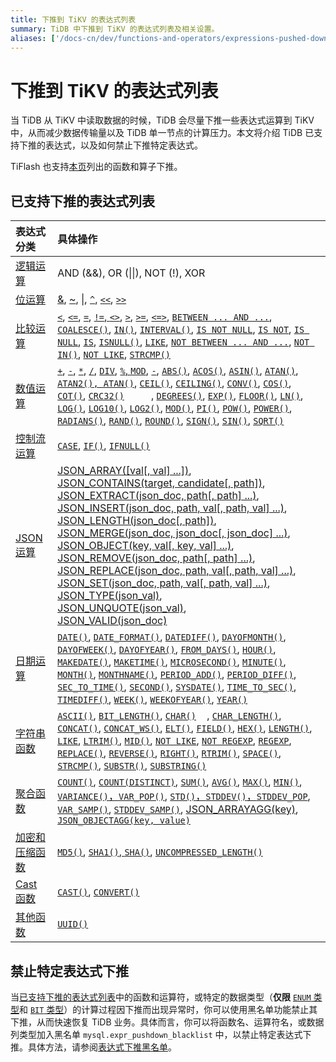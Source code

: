 ```yaml
---
title: 下推到 TiKV 的表达式列表
summary: TiDB 中下推到 TiKV 的表达式列表及相关设置。
aliases: ['/docs-cn/dev/functions-and-operators/expressions-pushed-down/','/docs-cn/dev/reference/sql/functions-and-operators/expressions-pushed-down/']
---
```


# 下推到 TiKV 的表达式列表

当 TiDB 从 TiKV 中读取数据的时候，TiDB 会尽量下推一些表达式运算到 TiKV 中，从而减少数据传输量以及 TiDB 单一节点的计算压力。本文将介绍 TiDB 已支持下推的表达式，以及如何禁止下推特定表达式。

TiFlash 也支持[本页](/tiflash/tiflash-supported-pushdown-calculations.md)列出的函数和算子下推。

## 已支持下推的表达式列表

| 表达式分类 | 具体操作 |
| :-------------- | :------------------------------------- |
| [逻辑运算](/functions-and-operators/operators.md#逻辑操作符) | AND (&&), OR (&#124;&#124;), NOT (!), XOR |
| [位运算](/functions-and-operators/operators.md#操作符) | [&](https://dev.mysql.com/doc/refman/5.7/en/bit-functions.html#operator_bitwise-and), [~](https://dev.mysql.com/doc/refman/5.7/en/bit-functions.html#operator_bitwise-invert), [\|](https://dev.mysql.com/doc/refman/5.7/en/bit-functions.html#operator_bitwise-or), [`^`](https://dev.mysql.com/doc/refman/5.7/en/bit-functions.html#operator_bitwise-xor), [`<<`](https://dev.mysql.com/doc/refman/5.7/en/bit-functions.html#operator_left-shift), [`>>`](https://dev.mysql.com/doc/refman/5.7/en/bit-functions.html#operator_right-shift) |
| [比较运算](/functions-and-operators/operators.md#比较方法和操作符) | [`<`](https://dev.mysql.com/doc/refman/5.7/en/comparison-operators.html#operator_less-than), [`<=`](https://dev.mysql.com/doc/refman/5.7/en/comparison-operators.html#operator_less-than-or-equal), [`=`](https://dev.mysql.com/doc/refman/5.7/en/comparison-operators.html#operator_equal), [`!=`, `<>`](https://dev.mysql.com/doc/refman/5.7/en/comparison-operators.html#operator_not-equal), [`>`](https://dev.mysql.com/doc/refman/5.7/en/comparison-operators.html#operator_greater-than), [`>=`](https://dev.mysql.com/doc/refman/5.7/en/comparison-operators.html#operator_greater-than-or-equal), [`<=>`](https://dev.mysql.com/doc/refman/5.7/en/comparison-operators.html#operator_equal-to), [`BETWEEN ... AND ...`](https://dev.mysql.com/doc/refman/5.7/en/comparison-operators.html#operator_between), [`COALESCE()`](https://dev.mysql.com/doc/refman/5.7/en/comparison-operators.html#function_coalesce), [`IN()`](https://dev.mysql.com/doc/refman/5.7/en/comparison-operators.html#function_in), [`INTERVAL()`](https://dev.mysql.com/doc/refman/5.7/en/comparison-operators.html#function_interval), [`IS NOT NULL`](https://dev.mysql.com/doc/refman/5.7/en/comparison-operators.html#operator_is-not-null), [`IS NOT`](https://dev.mysql.com/doc/refman/5.7/en/comparison-operators.html#operator_is-not), [`IS NULL`](https://dev.mysql.com/doc/refman/5.7/en/comparison-operators.html#operator_is-null), [`IS`](https://dev.mysql.com/doc/refman/5.7/en/comparison-operators.html#operator_is), [`ISNULL()`](https://dev.mysql.com/doc/refman/5.7/en/comparison-operators.html#function_isnull), [`LIKE`](https://dev.mysql.com/doc/refman/5.7/en/string-comparison-functions.html#operator_like), [`NOT BETWEEN ... AND ...`](https://dev.mysql.com/doc/refman/5.7/en/comparison-operators.html#operator_not-between), [`NOT IN()`](https://dev.mysql.com/doc/refman/5.7/en/comparison-operators.html#function_not-in), [`NOT LIKE`](https://dev.mysql.com/doc/refman/5.7/en/string-comparison-functions.html#operator_not-like), [`STRCMP()`](https://dev.mysql.com/doc/refman/5.7/en/string-comparison-functions.html#function_strcmp) |
| [数值运算](/functions-and-operators/numeric-functions-and-operators.md) | [`+`](https://dev.mysql.com/doc/refman/5.7/en/arithmetic-functions.html#operator_plus), [`-`](https://dev.mysql.com/doc/refman/5.7/en/arithmetic-functions.html#operator_minus), [`*`](https://dev.mysql.com/doc/refman/5.7/en/arithmetic-functions.html#operator_times), [`/`](https://dev.mysql.com/doc/refman/5.7/en/arithmetic-functions.html#operator_divide), [`DIV`](https://dev.mysql.com/doc/refman/5.7/en/arithmetic-functions.html#operator_div), [`%`, `MOD`](https://dev.mysql.com/doc/refman/5.7/en/arithmetic-functions.html#operator_mod), [`-`](https://dev.mysql.com/doc/refman/5.7/en/arithmetic-functions.html#operator_unary-minus), [`ABS()`](https://dev.mysql.com/doc/refman/5.7/en/mathematical-functions.html#function_abs), [`ACOS()`](https://dev.mysql.com/doc/refman/5.7/en/mathematical-functions.html#function_acos), [`ASIN()`](https://dev.mysql.com/doc/refman/5.7/en/mathematical-functions.html#function_asin), [`ATAN()`](https://dev.mysql.com/doc/refman/5.7/en/mathematical-functions.html#function_atan), [`ATAN2(), ATAN()`](https://dev.mysql.com/doc/refman/5.7/en/mathematical-functions.html#function_atan2), [`CEIL()`](https://dev.mysql.com/doc/refman/5.7/en/mathematical-functions.html#function_ceil), [`CEILING()`](https://dev.mysql.com/doc/refman/5.7/en/mathematical-functions.html#function_ceiling), [`CONV()`](https://dev.mysql.com/doc/refman/5.7/en/mathematical-functions.html#function_conv), [`COS()`](https://dev.mysql.com/doc/refman/5.7/en/mathematical-functions.html#function_cos), [`COT()`](https://dev.mysql.com/doc/refman/5.7/en/mathematical-functions.html#function_cot), [`CRC32()`](https://dev.mysql.com/doc/refman/5.7/en/mathematical-functions.html#function_crc32)          , [`DEGREES()`](https://dev.mysql.com/doc/refman/5.7/en/mathematical-functions.html#function_degrees), [`EXP()`](https://dev.mysql.com/doc/refman/5.7/en/mathematical-functions.html#function_exp), [`FLOOR()`](https://dev.mysql.com/doc/refman/5.7/en/mathematical-functions.html#function_floor), [`LN()`](https://dev.mysql.com/doc/refman/5.7/en/mathematical-functions.html#function_ln), [`LOG()`](https://dev.mysql.com/doc/refman/5.7/en/mathematical-functions.html#function_log), [`LOG10()`](https://dev.mysql.com/doc/refman/5.7/en/mathematical-functions.html#function_log10), [`LOG2()`](https://dev.mysql.com/doc/refman/5.7/en/mathematical-functions.html#function_log2), [`MOD()`](https://dev.mysql.com/doc/refman/5.7/en/mathematical-functions.html#function_mod), [`PI()`](https://dev.mysql.com/doc/refman/5.7/en/mathematical-functions.html#function_pi), [`POW()`](https://dev.mysql.com/doc/refman/5.7/en/mathematical-functions.html#function_pow), [`POWER()`](https://dev.mysql.com/doc/refman/5.7/en/mathematical-functions.html#function_power), [`RADIANS()`](https://dev.mysql.com/doc/refman/5.7/en/mathematical-functions.html#function_radians), [`RAND()`](https://dev.mysql.com/doc/refman/5.7/en/mathematical-functions.html#function_rand), [`ROUND()`](https://dev.mysql.com/doc/refman/5.7/en/mathematical-functions.html#function_round), [`SIGN()`](https://dev.mysql.com/doc/refman/5.7/en/mathematical-functions.html#function_sign), [`SIN()`](https://dev.mysql.com/doc/refman/5.7/en/mathematical-functions.html#function_sin), [`SQRT()`](https://dev.mysql.com/doc/refman/5.7/en/mathematical-functions.html#function_sqrt) |
| [控制流运算](/functions-and-operators/control-flow-functions.md) | [`CASE`](https://dev.mysql.com/doc/refman/5.7/en/flow-control-functions.html#operator_case), [`IF()`](https://dev.mysql.com/doc/refman/5.7/en/flow-control-functions.html#function_if), [`IFNULL()`](https://dev.mysql.com/doc/refman/5.7/en/flow-control-functions.html#function_ifnull) |
| [JSON 运算](/functions-and-operators/json-functions.md) | [JSON_ARRAY([val[, val] ...])][json_array],<br/> [JSON_CONTAINS(target, candidate[, path])][json_contains],<br/> [JSON_EXTRACT(json_doc, path[, path] ...)][json_extract],<br/> [JSON_INSERT(json_doc, path, val[, path, val] ...)][json_insert],<br/> [JSON_LENGTH(json_doc[, path])][json_length],<br/> [JSON_MERGE(json_doc, json_doc[, json_doc] ...)][json_merge],<br/> [JSON_OBJECT(key, val[, key, val] ...)][json_object],<br/> [JSON_REMOVE(json_doc, path[, path] ...)][json_remove],<br/> [JSON_REPLACE(json_doc, path, val[, path, val] ...)][json_replace],<br/> [JSON_SET(json_doc, path, val[, path, val] ...)][json_set],<br/> [JSON_TYPE(json_val)][json_type],<br/> [JSON_UNQUOTE(json_val)][json_unquote],<br/> [JSON_VALID(json_doc)][json_valid] |
| [日期运算](/functions-and-operators/date-and-time-functions.md) | [`DATE()`](https://dev.mysql.com/doc/refman/5.7/en/date-and-time-functions.html#function_date), [`DATE_FORMAT()`](https://dev.mysql.com/doc/refman/5.7/en/date-and-time-functions.html#function_date-format), [`DATEDIFF()`](https://dev.mysql.com/doc/refman/5.7/en/date-and-time-functions.html#function_datediff), [`DAYOFMONTH()`](https://dev.mysql.com/doc/refman/5.7/en/date-and-time-functions.html#function_dayofmonth), [`DAYOFWEEK()`](https://dev.mysql.com/doc/refman/5.7/en/date-and-time-functions.html#function_dayofweek), [`DAYOFYEAR()`](https://dev.mysql.com/doc/refman/5.7/en/date-and-time-functions.html#function_dayofyear), [`FROM_DAYS()`](https://dev.mysql.com/doc/refman/5.7/en/date-and-time-functions.html#function_from-days), [`HOUR()`](https://dev.mysql.com/doc/refman/5.7/en/date-and-time-functions.html#function_hour), [`MAKEDATE()`](https://dev.mysql.com/doc/refman/5.7/en/date-and-time-functions.html#function_makedate), [`MAKETIME()`](https://dev.mysql.com/doc/refman/5.7/en/date-and-time-functions.html#function_maketime), [`MICROSECOND()`](https://dev.mysql.com/doc/refman/5.7/en/date-and-time-functions.html#function_microsecond), [`MINUTE()`](https://dev.mysql.com/doc/refman/5.7/en/date-and-time-functions.html#function_minute), [`MONTH()`](https://dev.mysql.com/doc/refman/5.7/en/date-and-time-functions.html#function_month), [`MONTHNAME()`](https://dev.mysql.com/doc/refman/5.7/en/date-and-time-functions.html#function_monthname), [`PERIOD_ADD()`](https://dev.mysql.com/doc/refman/5.7/en/date-and-time-functions.html#function_period-add), [`PERIOD_DIFF()`](https://dev.mysql.com/doc/refman/5.7/en/date-and-time-functions.html#function_period-diff), [`SEC_TO_TIME()`](https://dev.mysql.com/doc/refman/5.7/en/date-and-time-functions.html#function_sec-to-time), [`SECOND()`](https://dev.mysql.com/doc/refman/5.7/en/date-and-time-functions.html#function_second), [`SYSDATE()`](https://dev.mysql.com/doc/refman/5.7/en/date-and-time-functions.html#function_sysdate), [`TIME_TO_SEC()`](https://dev.mysql.com/doc/refman/5.7/en/date-and-time-functions.html#function_time-to-sec), [`TIMEDIFF()`](https://dev.mysql.com/doc/refman/5.7/en/date-and-time-functions.html#function_timediff), [`WEEK()`](https://dev.mysql.com/doc/refman/5.7/en/date-and-time-functions.html#function_week), [`WEEKOFYEAR()`](https://dev.mysql.com/doc/refman/5.7/en/date-and-time-functions.html#function_weekofyear), [`YEAR()`](https://dev.mysql.com/doc/refman/5.7/en/date-and-time-functions.html#function_year) |
| [字符串函数](/functions-and-operators/string-functions.md) | [`ASCII()`](https://dev.mysql.com/doc/refman/5.7/en/string-functions.html#function_ascii), [`BIT_LENGTH()`](https://dev.mysql.com/doc/refman/5.7/en/string-functions.html#function_bit-length), [`CHAR()`](https://dev.mysql.com/doc/refman/5.7/en/string-functions.html#function_char)    , [`CHAR_LENGTH()`](https://dev.mysql.com/doc/refman/5.7/en/string-functions.html#function_char-length), [`CONCAT()`](https://dev.mysql.com/doc/refman/5.7/en/string-functions.html#function_concat), [`CONCAT_WS()`](https://dev.mysql.com/doc/refman/5.7/en/string-functions.html#function_concat-ws), [`ELT()`](https://dev.mysql.com/doc/refman/5.7/en/string-functions.html#function_elt), [`FIELD()`](https://dev.mysql.com/doc/refman/5.7/en/string-functions.html#function_field), [`HEX()`](https://dev.mysql.com/doc/refman/5.7/en/string-functions.html#function_hex), [`LENGTH()`](https://dev.mysql.com/doc/refman/5.7/en/string-functions.html#function_length), [`LIKE`](https://dev.mysql.com/doc/refman/5.7/en/string-comparison-functions.html#operator_like), [`LTRIM()`](https://dev.mysql.com/doc/refman/5.7/en/string-functions.html#function_ltrim), [`MID()`](https://dev.mysql.com/doc/refman/5.7/en/string-functions.html#function_mid), [`NOT LIKE`](https://dev.mysql.com/doc/refman/5.7/en/string-comparison-functions.html#operator_not-like), [`NOT REGEXP`](https://dev.mysql.com/doc/refman/5.7/en/regexp.html#operator_not-regexp), [`REGEXP`](https://dev.mysql.com/doc/refman/5.7/en/regexp.html#operator_regexp), [`REPLACE()`](https://dev.mysql.com/doc/refman/5.7/en/string-functions.html#function_replace), [`REVERSE()`](https://dev.mysql.com/doc/refman/5.7/en/string-functions.html#function_reverse), [`RIGHT()`](https://dev.mysql.com/doc/refman/5.7/en/string-functions.html#function_right), [`RTRIM()`](https://dev.mysql.com/doc/refman/5.7/en/string-functions.html#function_rtrim), [`SPACE()`](https://dev.mysql.com/doc/refman/5.7/en/string-functions.html#function_space), [`STRCMP()`](https://dev.mysql.com/doc/refman/5.7/en/string-comparison-functions.html#function_strcmp), [`SUBSTR()`](https://dev.mysql.com/doc/refman/5.7/en/string-functions.html#function_substr), [`SUBSTRING()`](https://dev.mysql.com/doc/refman/5.7/en/string-functions.html#function_substring) |
| [聚合函数](/functions-and-operators/aggregate-group-by-functions.md#group-by-聚合函数) | [`COUNT()`](https://dev.mysql.com/doc/refman/5.7/en/aggregate-functions.html#function_count), [`COUNT(DISTINCT)`](https://dev.mysql.com/doc/refman/5.7/en/aggregate-functions.html#function_count-distinct), [`SUM()`](https://dev.mysql.com/doc/refman/5.7/en/aggregate-functions.html#function_sum), [`AVG()`](https://dev.mysql.com/doc/refman/5.7/en/aggregate-functions.html#function_avg), [`MAX()`](https://dev.mysql.com/doc/refman/5.7/en/aggregate-functions.html#function_max), [`MIN()`](https://dev.mysql.com/doc/refman/5.7/en/aggregate-functions.html#function_min), [`VARIANCE()`，`VAR_POP()`](https://dev.mysql.com/doc/refman/5.7/en/aggregate-functions.html#function_var-pop), [`STD()`，`STDDEV()`，`STDDEV_POP`](https://dev.mysql.com/doc/refman/5.7/en/aggregate-functions.html#function_std), [`VAR_SAMP()`](https://dev.mysql.com/doc/refman/5.7/en/aggregate-functions.html#function_var-samp), [`STDDEV_SAMP()`](https://dev.mysql.com/doc/refman/5.7/en/aggregate-functions.html#function_stddev-samp), [JSON_ARRAYAGG(key)][json_arrayagg], [`JSON_OBJECTAGG(key, value)`](https://dev.mysql.com/doc/refman/5.7/en/aggregate-functions.html#function_json-objectagg) |
| [加密和压缩函数](/functions-and-operators/encryption-and-compression-functions.md#加密和压缩函数) | [`MD5()`](https://dev.mysql.com/doc/refman/5.7/en/encryption-functions.html#function_md5), [`SHA1()`, `SHA()`](https://dev.mysql.com/doc/refman/5.7/en/encryption-functions.html#function_sha1), [`UNCOMPRESSED_LENGTH()`](https://dev.mysql.com/doc/refman/5.7/en/encryption-functions.html#function_uncompressed-length) |
| [Cast 函数](/functions-and-operators/cast-functions-and-operators.md#cast-函数和操作符) | [`CAST()`](https://dev.mysql.com/doc/refman/5.7/en/cast-functions.html#function_cast), [`CONVERT()`](https://dev.mysql.com/doc/refman/5.7/en/cast-functions.html#function_convert) |
| [其他函数](/functions-and-operators/miscellaneous-functions.md#支持的函数) | [`UUID()`](https://dev.mysql.com/doc/refman/5.7/en/miscellaneous-functions.html#function_uuid) |

## 禁止特定表达式下推

当[已支持下推的表达式列表](#已支持下推的表达式列表)中的函数和运算符，或特定的数据类型（**仅限** [`ENUM` 类型](/data-type-string.md#enum-类型)和 [`BIT` 类型](/data-type-numeric.md#bit-类型)）的计算过程因下推而出现异常时，你可以使用黑名单功能禁止其下推，从而快速恢复 TiDB 业务。具体而言，你可以将函数名、运算符名，或数据列类型加入黑名单 `mysql.expr_pushdown_blacklist` 中，以禁止特定表达式下推。具体方法，请参阅[表达式下推黑名单](/blocklist-control-plan.md#禁止特定表达式下推)。

[json_extract]: https://dev.mysql.com/doc/refman/5.7/en/json-search-functions.html#function_json-extract

[json_short_extract]: https://dev.mysql.com/doc/refman/5.7/en/json-search-functions.html#operator_json-column-path

[json_short_extract_unquote]: https://dev.mysql.com/doc/refman/5.7/en/json-search-functions.html#operator_json-inline-path

[json_unquote]: https://dev.mysql.com/doc/refman/5.7/en/json-modification-functions.html#function_json-unquote

[json_type]: https://dev.mysql.com/doc/refman/5.7/en/json-attribute-functions.html#function_json-type

[json_set]: https://dev.mysql.com/doc/refman/5.7/en/json-modification-functions.html#function_json-set

[json_insert]: https://dev.mysql.com/doc/refman/5.7/en/json-modification-functions.html#function_json-insert

[json_replace]: https://dev.mysql.com/doc/refman/5.7/en/json-modification-functions.html#function_json-replace

[json_remove]: https://dev.mysql.com/doc/refman/5.7/en/json-modification-functions.html#function_json-remove

[json_merge]: https://dev.mysql.com/doc/refman/5.7/en/json-modification-functions.html#function_json-merge

[json_merge_preserve]: https://dev.mysql.com/doc/refman/5.7/en/json-modification-functions.html#function_json-merge-preserve

[json_object]: https://dev.mysql.com/doc/refman/5.7/en/json-creation-functions.html#function_json-object

[json_array]: https://dev.mysql.com/doc/refman/5.7/en/json-creation-functions.html#function_json-array

[json_keys]: https://dev.mysql.com/doc/refman/5.7/en/json-search-functions.html#function_json-keys

[json_length]: https://dev.mysql.com/doc/refman/5.7/en/json-attribute-functions.html#function_json-length

[json_valid]: https://dev.mysql.com/doc/refman/5.7/en/json-attribute-functions.html#function_json-valid

[json_quote]: https://dev.mysql.com/doc/refman/5.7/en/json-creation-functions.html#function_json-quote

[json_contains]: https://dev.mysql.com/doc/refman/5.7/en/json-search-functions.html#function_json-contains

[json_contains_path]: https://dev.mysql.com/doc/refman/5.7/en/json-search-functions.html#function_json-contains-path

[json_arrayagg]:https://dev.mysql.com/doc/refman/5.7/en/aggregate-functions.html#function_json-arrayagg

[json_depth]: https://dev.mysql.com/doc/refman/5.7/en/json-attribute-functions.html#function_json-depth
